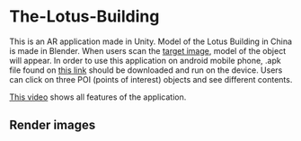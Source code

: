 # The-Lotus-Building
 This is an AR application made in Unity. Model of the Lotus Building in China is made in Blender. When users scan the [target image](/image-recognition.jpg), model of the object will appear.
 In order to use this application on android mobile phone, .apk file found on [this link](https://drive.google.com/drive/folders/12O6yYl6Kto35kMMj4EIaUv6bxHDw6M38?usp=sharing)      should be downloaded and run on the device.
 Users can click on three POI (points of interest) objects and see different contents.

[This video](https://drive.google.com/file/d/1lhUX9Kd1Zo1xy6cbSnOCuX7YCj3rscxO/view?usp=sharing) shows all features of the application.

## Render images

 
 
 
 
